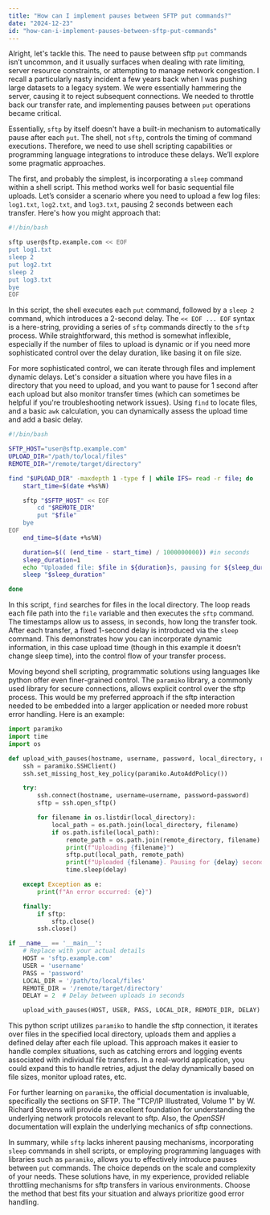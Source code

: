 ```yaml
---
title: "How can I implement pauses between SFTP put commands?"
date: "2024-12-23"
id: "how-can-i-implement-pauses-between-sftp-put-commands"
---
```


Alright, let's tackle this. The need to pause between sftp `put` commands isn’t uncommon, and it usually surfaces when dealing with rate limiting, server resource constraints, or attempting to manage network congestion. I recall a particularly nasty incident a few years back when I was pushing large datasets to a legacy system. We were essentially hammering the server, causing it to reject subsequent connections. We needed to throttle back our transfer rate, and implementing pauses between `put` operations became critical.

Essentially, `sftp` by itself doesn't have a built-in mechanism to automatically pause after each `put`. The shell, not `sftp`, controls the timing of command executions. Therefore, we need to use shell scripting capabilities or programming language integrations to introduce these delays. We’ll explore some pragmatic approaches.

The first, and probably the simplest, is incorporating a `sleep` command within a shell script. This method works well for basic sequential file uploads. Let’s consider a scenario where you need to upload a few log files: `log1.txt`, `log2.txt`, and `log3.txt`, pausing 2 seconds between each transfer. Here's how you might approach that:

```bash
#!/bin/bash

sftp user@sftp.example.com << EOF
put log1.txt
sleep 2
put log2.txt
sleep 2
put log3.txt
bye
EOF
```

In this script, the shell executes each `put` command, followed by a `sleep 2` command, which introduces a 2-second delay. The `<< EOF ... EOF` syntax is a here-string, providing a series of `sftp` commands directly to the `sftp` process. While straightforward, this method is somewhat inflexible, especially if the number of files to upload is dynamic or if you need more sophisticated control over the delay duration, like basing it on file size.

For more sophisticated control, we can iterate through files and implement dynamic delays. Let's consider a situation where you have files in a directory that you need to upload, and you want to pause for 1 second after each upload but also monitor transfer times (which can sometimes be helpful if you're troubleshooting network issues). Using `find` to locate files, and a basic `awk` calculation, you can dynamically assess the upload time and add a basic delay.

```bash
#!/bin/bash

SFTP_HOST="user@sftp.example.com"
UPLOAD_DIR="/path/to/local/files"
REMOTE_DIR="/remote/target/directory"

find "$UPLOAD_DIR" -maxdepth 1 -type f | while IFS= read -r file; do
    start_time=$(date +%s%N)

    sftp "$SFTP_HOST" << EOF
        cd "$REMOTE_DIR"
        put "$file"
    bye
EOF
    end_time=$(date +%s%N)

    duration=$(( (end_time - start_time) / 1000000000)) #in seconds
    sleep_duration=1
    echo "Uploaded file: $file in ${duration}s, pausing for ${sleep_duration}s."
    sleep "$sleep_duration"

done
```
In this script, `find` searches for files in the local directory. The loop reads each file path into the `file` variable and then executes the `sftp` command. The timestamps allow us to assess, in seconds, how long the transfer took. After each transfer, a fixed 1-second delay is introduced via the `sleep` command. This demonstrates how you can incorporate dynamic information, in this case upload time (though in this example it doesn’t change sleep time), into the control flow of your transfer process.

Moving beyond shell scripting, programmatic solutions using languages like python offer even finer-grained control. The `paramiko` library, a commonly used library for secure connections, allows explicit control over the sftp process. This would be my preferred approach if the sftp interaction needed to be embedded into a larger application or needed more robust error handling. Here is an example:

```python
import paramiko
import time
import os

def upload_with_pauses(hostname, username, password, local_directory, remote_directory, delay=1):
    ssh = paramiko.SSHClient()
    ssh.set_missing_host_key_policy(paramiko.AutoAddPolicy())

    try:
        ssh.connect(hostname, username=username, password=password)
        sftp = ssh.open_sftp()

        for filename in os.listdir(local_directory):
            local_path = os.path.join(local_directory, filename)
            if os.path.isfile(local_path):
                remote_path = os.path.join(remote_directory, filename)
                print(f"Uploading {filename}")
                sftp.put(local_path, remote_path)
                print(f"Uploaded {filename}. Pausing for {delay} second(s).")
                time.sleep(delay)

    except Exception as e:
        print(f"An error occurred: {e}")

    finally:
        if sftp:
            sftp.close()
        ssh.close()

if __name__ == '__main__':
    # Replace with your actual details
    HOST = 'sftp.example.com'
    USER = 'username'
    PASS = 'password'
    LOCAL_DIR = '/path/to/local/files'
    REMOTE_DIR = '/remote/target/directory'
    DELAY = 2  # Delay between uploads in seconds

    upload_with_pauses(HOST, USER, PASS, LOCAL_DIR, REMOTE_DIR, DELAY)

```

This python script utilizes `paramiko` to handle the sftp connection, it iterates over files in the specified local directory, uploads them and applies a defined delay after each file upload. This approach makes it easier to handle complex situations, such as catching errors and logging events associated with individual file transfers. In a real-world application, you could expand this to handle retries, adjust the delay dynamically based on file sizes, monitor upload rates, etc.

For further learning on `paramiko`, the official documentation is invaluable, specifically the sections on SFTP. The "TCP/IP Illustrated, Volume 1" by W. Richard Stevens will provide an excellent foundation for understanding the underlying network protocols relevant to sftp. Also, the *OpenSSH* documentation will explain the underlying mechanics of sftp connections.

In summary, while `sftp` lacks inherent pausing mechanisms, incorporating `sleep` commands in shell scripts, or employing programming languages with libraries such as `paramiko`, allows you to effectively introduce pauses between `put` commands. The choice depends on the scale and complexity of your needs. These solutions have, in my experience, provided reliable throttling mechanisms for sftp transfers in various environments. Choose the method that best fits your situation and always prioritize good error handling.
